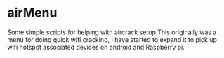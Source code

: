 # airMenu 
Some simple scripts for helping with aircrack setup This originally was a menu for doing quick wifi cracking, I have started to expand it to pick up wifi hotspot associated devices on android and Raspberry pi.
